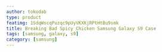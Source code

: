 ```yaml
---
author: tokodab
type: product
featimg: 1SdqWscqPuzqc9pUyVKXKjRPtHtBu9smk
title: Breaking Bad Spicy Chicken Samsung Galaxy S9 Case
tags: [samsung, galaxy, s9]
category: [samsung]
---
```

